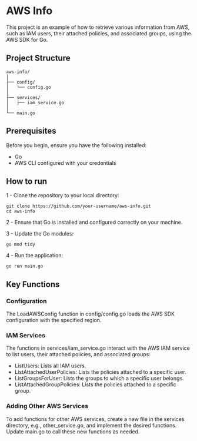 # AWS Info

This project is an example of how to retrieve various information from AWS, such as IAM users, their attached policies, and associated groups, using the AWS SDK for Go.

## Project Structure

```plaintext
aws-info/
│
├── config/
│   └── config.go
│
├── services/
│   ├── iam_service.go
│
└── main.go
```

## Prerequisites

Before you begin, ensure you have the following installed:

- Go
- AWS CLI configured with your credentials

## How to run

1 - Clone the repository to your local directory:
```
git clone https://github.com/your-username/aws-info.git
cd aws-info
```
2 - Ensure that Go is installed and configured correctly on your machine.

3 - Update the Go modules:
```
go mod tidy
```

4 - Run the application:
```
go run main.go
```

## Key Functions

### Configuration

The LoadAWSConfig function in config/config.go loads the AWS SDK configuration with the specified region.

### IAM Services

The functions in services/iam_service.go interact with the AWS IAM service to list users, their attached policies, and associated groups:

- ListUsers: Lists all IAM users.
- ListAttachedUserPolicies: Lists the policies attached to a specific user.
- ListGroupsForUser: Lists the groups to which a specific user belongs.
- ListAttachedGroupPolicies: Lists the policies attached to a specific group.

### Adding Other AWS Services
To add functions for other AWS services, create a new file in the services directory, e.g., other_service.go, and implement the desired functions. Update main.go to call these new functions as needed.